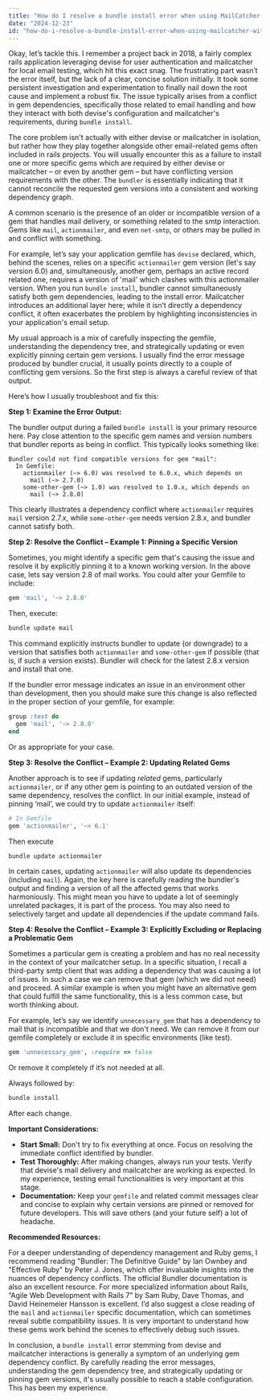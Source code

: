 ```yaml
---
title: "How do I resolve a bundle install error when using MailCatcher with Devise?"
date: "2024-12-23"
id: "how-do-i-resolve-a-bundle-install-error-when-using-mailcatcher-with-devise"
---
```


Okay, let’s tackle this. I remember a project back in 2018, a fairly complex rails application leveraging devise for user authentication and mailcatcher for local email testing, which hit this exact snag. The frustrating part wasn’t the error itself, but the lack of a clear, concise solution initially. It took some persistent investigation and experimentation to finally nail down the root cause and implement a robust fix. The issue typically arises from a conflict in gem dependencies, specifically those related to email handling and how they interact with both devise's configuration and mailcatcher's requirements, during `bundle install`.

The core problem isn't actually with either devise or mailcatcher in isolation, but rather how they play together alongside other email-related gems often included in rails projects. You will usually encounter this as a failure to install one or more specific gems which are required by either devise or mailcatcher – or even by another gem – but have conflicting version requirements with the other. The `bundler` is essentially indicating that it cannot reconcile the requested gem versions into a consistent and working dependency graph.

A common scenario is the presence of an older or incompatible version of a gem that handles mail delivery, or something related to the smtp interaction. Gems like `mail`, `actionmailer`, and even `net-smtp`, or others may be pulled in and conflict with something.

For example, let’s say your application gemfile has `devise` declared, which, behind the scenes, relies on a specific `actionmailer` gem version (let's say version 6.0) and, simultaneously, another gem, perhaps an active record related one, requires a version of 'mail' which clashes with this actionmailer version. When you run `bundle install`, bundler cannot simultaneously satisfy both gem dependencies, leading to the install error. Mailcatcher introduces an additional layer here; while it isn’t directly a dependency conflict, it often exacerbates the problem by highlighting inconsistencies in your application's email setup.

My usual approach is a mix of carefully inspecting the gemfile, understanding the dependency tree, and strategically updating or even explicitly pinning certain gem versions. I usually find the error message produced by bundler crucial, it usually points directly to a couple of conflicting gem versions. So the first step is always a careful review of that output.

Here’s how I usually troubleshoot and fix this:

**Step 1: Examine the Error Output:**

The bundler output during a failed `bundle install` is your primary resource here. Pay close attention to the specific gem names and version numbers that bundler reports as being in conflict. This typically looks something like:

```
Bundler could not find compatible versions for gem "mail":
  In Gemfile:
    actionmailer (~> 6.0) was resolved to 6.0.x, which depends on
      mail (~> 2.7.0)
    some-other-gem (~> 1.0) was resolved to 1.0.x, which depends on
      mail (~> 2.8.0)
```

This clearly illustrates a dependency conflict where `actionmailer` requires `mail` version 2.7.x, while `some-other-gem` needs version 2.8.x, and bundler cannot satisfy both.

**Step 2: Resolve the Conflict – Example 1: Pinning a Specific Version**

Sometimes, you might identify a specific gem that's causing the issue and resolve it by explicitly pinning it to a known working version. In the above case, lets say version 2.8 of mail works. You could alter your Gemfile to include:

```ruby
gem 'mail', '~> 2.8.0'
```

Then, execute:

```bash
bundle update mail
```

This command explicitly instructs bundler to update (or downgrade) to a version that satisfies both `actionmailer` and `some-other-gem` if possible (that is, if such a version exists). Bundler will check for the latest 2.8.x version and install that one.

If the bundler error message indicates an issue in an environment other than development, then you should make sure this change is also reflected in the proper section of your gemfile, for example:

```ruby
group :test do
  gem 'mail', '~> 2.8.0'
end
```
Or as appropriate for your case.

**Step 3: Resolve the Conflict – Example 2: Updating Related Gems**

Another approach is to see if updating *related* gems, particularly `actionmailer`, or if any other gem is pointing to an outdated version of the same dependency, resolves the conflict. In our initial example, instead of pinning ‘mail’, we could try to update `actionmailer` itself:

```ruby
# In Gemfile
gem 'actionmailer', '~> 6.1'
```
Then execute

```bash
bundle update actionmailer
```

In certain cases, updating `actionmailer` will also update its dependencies (including `mail`). Again, the key here is carefully reading the bundler's output and finding a version of all the affected gems that works harmoniously. This might mean you have to update a lot of seemingly unrelated packages, it is part of the process. You may also need to selectively target and update all dependencies if the update command fails.

**Step 4: Resolve the Conflict – Example 3: Explicitly Excluding or Replacing a Problematic Gem**

Sometimes a particular gem is creating a problem and has no real necessity in the context of your mailcatcher setup. In a specific situation, I recall a third-party smtp client that was adding a dependency that was causing a lot of issues. In such a case we can remove that gem (which we did not need) and proceed. A similar example is when you might have an alternative gem that could fulfill the same functionality, this is a less common case, but worth thinking about.

For example, let’s say we identify `unnecessary_gem` that has a dependency to mail that is incompatible and that we don't need. We can remove it from our gemfile completely or exclude it in specific environments (like test).

```ruby
gem 'unnecessary_gem', :require => false
```

Or remove it completely if it’s not needed at all.

Always followed by:

```bash
bundle install
```

After each change.

**Important Considerations:**

*   **Start Small:** Don't try to fix everything at once. Focus on resolving the immediate conflict identified by bundler.
*   **Test Thoroughly:** After making changes, always run your tests. Verify that devise's mail delivery and mailcatcher are working as expected. In my experience, testing email functionalities is very important at this stage.
*   **Documentation:** Keep your `gemfile` and related commit messages clear and concise to explain why certain versions are pinned or removed for future developers. This will save others (and your future self) a lot of headache.

**Recommended Resources:**

For a deeper understanding of dependency management and Ruby gems, I recommend reading "Bundler: The Definitive Guide" by Ian Ownbey and "Effective Ruby" by Peter J. Jones, which offer invaluable insights into the nuances of dependency conflicts. The official Bundler documentation is also an excellent resource. For more specialized information about Rails, “Agile Web Development with Rails 7” by Sam Ruby, Dave Thomas, and David Heinemeier Hansson is excellent. I’d also suggest a close reading of the `mail` and `actionmailer` specific documentation, which can sometimes reveal subtle compatibility issues. It is very important to understand how these gems work behind the scenes to effectively debug such issues.

In conclusion, a `bundle install` error stemming from devise and mailcatcher interactions is generally a symptom of an underlying gem dependency conflict. By carefully reading the error messages, understanding the gem dependency tree, and strategically updating or pinning gem versions, it's usually possible to reach a stable configuration. This has been my experience.
